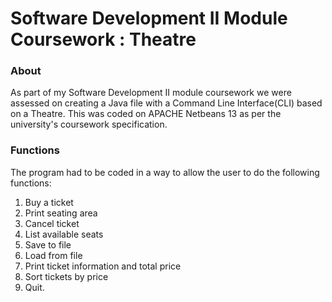 # Software Development II Module Coursework : Theatre

### About
As part of my Software Development II module coursework we were assessed on creating a Java file with a Command Line Interface(CLI) based on a Theatre. This was coded on APACHE Netbeans 13 as per the university's coursework specification.

### Functions
The program had to be coded in a way to allow the user to do the following functions: 
1. Buy a ticket
2. Print seating area
3. Cancel ticket
4. List available seats
5. Save to file
6. Load from file
7. Print ticket information and total price
8. Sort tickets by price
9. Quit.

